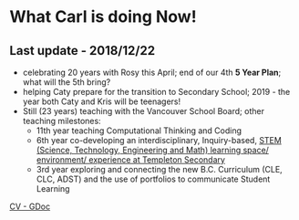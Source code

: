 # What Carl is doing Now!
## Last update - 2018/12/22

- celebrating 20 years with Rosy this April; end of our 4th __5 Year Plan__; what will the 5th bring?
- helping Caty prepare for the transition to Secondary School; 2019 - the year both Caty and Kris will be teenagers!
- Still (23 years) teaching with the Vancouver School Board; other teaching milestones:
    - 11th year teaching Computational Thinking and Coding
    - 6th year co-developing an interdisciplinary, Inquiry-based, [STEM (Science, Technology, Engineering and Math) learning space/ environment/ experience at Templeton Secondary](templetonstem.org)
    - 3rd year exploring and connecting the new B.C. Curriculum (CLE, CLC, ADST) and the use of portfolios to communicate Student Learning



[CV - GDoc](https://drive.google.com/drive/folders/107eXgvmgQ0HCgFxKUizSwrPDty5x--6s?usp=sharing)


